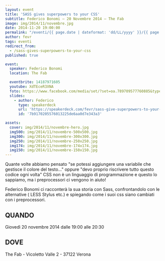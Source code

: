 ```yaml
---
layout: event
title: 'SASS gives superpowers to your CSS'
subtitle: Federico Bonomi – 20 Novembre 2014 – The Fab
image: img/2014/11/novembre.jpg
date: 2014-11-20 19:00:00
permalink: "/eventi/{{ page.date | dateformat: 'dd/LL/yyyy' }}/{{ page.fileSlug | slug }}/index.html"
author: fevr
tags: eventi
redirect_from:
  - /sass-gives-superpowers-to-your-css
published: true

event:
  speaker: Federico Bonomi
  location: The Fab

  eventbrite: 14187971605
  youtube: XdTEceR3XNA
  foto: https://www.facebook.com/media/set/?set=oa.789709577760885&type=1
  slides:
    - author: Federico
      type: speakerdeck
      url: 'https://speakerdeck.com/fevr/sass-give-superpowers-to-your-css'
      id: '7b9170205576013225de6aa0d7e343a3'

assets:
  cover: img/2014/11/novembre-hero.jpg
  img500: img/2014/11/novembre-500x500.jpg
  img300: img/2014/11/novembre-300x300.jpg
  img250: img/2014/11/novembre-250x250.jpg
  img174: img/2014/11/novembre-174x174.jpg
  img150: img/2014/11/novembre-150x150.jpg
---
```


Quante volte abbiamo pensato "se potessi aggiungere una variabile che gestisce il colore del testo..."
oppure "devo proprio riscrivere tutto questo codice ogni volta"
CSS non è un linguaggio di programmazione e questo lo sappiamo, ma i preprocessori ci vengono in aiuto!

Federico Bonomi ci racconterà la sua storia con Sass, confrontandolo con le alternative ( LESS Stylus etc.)
e spiegando come i suoi css siano cambiati con i preprocessori.

## QUANDO

Giovedì 20 novembre 2014 dalle 19:00 alle 20:30

## DOVE

The Fab - Vicoletto Valle 2 - 37122 Verona
